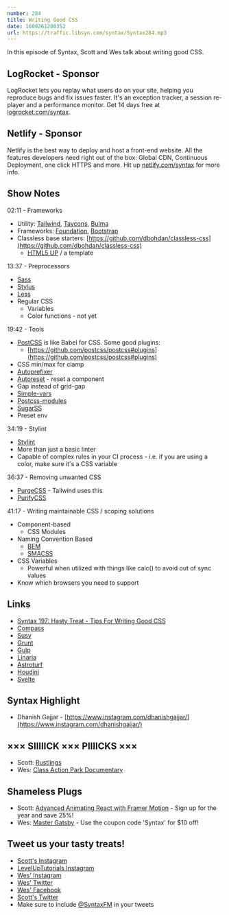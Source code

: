 ```yaml
---
number: 284
title: Writing Good CSS
date: 1600261200352
url: https://traffic.libsyn.com/syntax/Syntax284.mp3
---
```


In this episode of Syntax, Scott and Wes talk about writing good CSS. 

## LogRocket - Sponsor
LogRocket lets you replay what users do on your site, helping you reproduce bugs and fix issues faster. It's an exception tracker, a session re-player and a performance monitor. Get 14 days free at [logrocket.com/syntax](https://logrocket.com/syntax).

## Netlify - Sponsor
Netlify is the best way to deploy and host a front-end website. All the features developers need right out of the box: Global CDN, Continuous Deployment, one click HTTPS and more. Hit up [netlify.com/syntax](https://netlify.com/syntax) for more info.

## Show Notes

02:11 - Frameworks
* Utility: [Tailwind](https://tailwindcss.com/), [Taycons](https://tachyons.io/), [Bulma](https://bulma.io/)
* Frameworks: [Foundation](https://get.foundation/), [Bootstrap](https://getbootstrap.com/)
* Classless base starters: [https://github.com/dbohdan/classless-css](https://github.com/dbohdan/classless-css)
  * [HTML5 UP](https://html5up.net/) / a template

13:37 - Preprocessors
* [Sass](https://sass-lang.com/)
* [Stylus](https://stylus-lang.com/)
* [Less](http://lesscss.org/)
* Regular CSS
  * Variables
  * Color functions - not yet

19:42 - Tools
* [PostCSS](https://postcss.org/) is like Babel for CSS. Some good plugins:
  * [https://github.com/postcss/postcss#plugins](https://github.com/postcss/postcss#plugins)
* CSS min/max for clamp
* [Autoprefixer](https://github.com/postcss/autoprefixer)
* [Autoreset](https://github.com/maximkoretskiy/postcss-autoreset) - reset a component
* Gap instead of grid-gap
* [Simple-vars](https://github.com/postcss/postcss-simple-vars)
* [Postcss-modules](https://github.com/outpunk/postcss-modules)
* [SugarSS](https://github.com/postcss/sugarss)
* Preset env

34:19 - Stylint
* [Stylint](https://stylelint.io/) 
* More than just a basic linter
* Capable of complex rules in your CI process - i.e. if you are using a color, make sure it's a CSS variable

36:37 - Removing unwanted CSS
* [PurgeCSS](https://purgecss.com/) - Tailwind uses this
* [PurifyCSS](https://purifycss.online/)

41:17 - Writing maintainable CSS / scoping solutions
* Component-based
  * CSS Modules
* Naming Convention Based
  * [BEM](http://getbem.com/)
  * [SMACSS](http://smacss.com/)
* CSS Variables
  * Powerful when utilized with things like calc() to avoid out of sync values
* Know which browsers you need to support

## Links
* [Syntax 197: Hasty Treat - Tips For Writing Good CSS](https://syntax.fm/show/197/hasty-treat-tips-for-writing-good-css)
* [Compass](http://compass-style.org/)
* [Susy](https://www.oddbird.net/susy/)
* [Grunt](https://gruntjs.com/)
* [Gulp](https://gulpjs.com/)
* [Linaria](https://github.com/callstack/linaria)
* [Astroturf](https://github.com/4Catalyzer/astroturf)
* [Houdini](https://developer.mozilla.org/en-US/docs/Web/Houdini)
* [Svelte](https://svelte.dev/)

## Syntax Highlight
* Dhanish Gajjar - [https://www.instagram.com/dhanishgajjar/](https://www.instagram.com/dhanishgajjar/)

## ××× SIIIIICK ××× PIIIICKS ×××
* Scott: [Rustlings](https://github.com/rust-lang/rustlings)
* Wes: [Class Action Park Documentary](https://www.hbomax.com/feature/urn:hbo:feature:GX0P9SwLUP4vDIQEAAAAe?utm_id=sa%7c71700000071882016%7c58700006290539048%7cp56854383918&gclid=EAIaIQobChMIvOO7mrvk6wIVA77ACh0AlAJDEAAYASAAEgLZPfD_BwE&gclsrc=aw.ds)

## Shameless Plugs
* Scott: [Advanced Animating React with Framer Motion](https://www.leveluptutorials.com/pro) - Sign up for the year and save 25%!
* Wes: [Master Gatsby](https://mastergatsby.com) - Use the coupon code 'Syntax' for $10 off!

## Tweet us your tasty treats!
* [Scott's Instagram](https://www.instagram.com/stolinski/)
* [LevelUpTutorials Instagram](https://www.instagram.com/LevelUpTutorials/)
* [Wes' Instagram](https://www.instagram.com/wesbos/)
* [Wes' Twitter](https://twitter.com/wesbos)
* [Wes' Facebook](https://www.facebook.com/wesbos.developer)
* [Scott's Twitter](https://twitter.com/stolinski)
* Make sure to include [@SyntaxFM](https://twitter.com/SyntaxFM) in your tweets